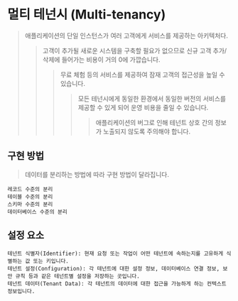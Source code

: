 # 멀티 테넌시 (Multi-tenancy)

> 애플리케이션의 단일 인스턴스가 여러 고객에게 서비스를 제공하는 아키텍처다.
>
> > 고객이 추가될 새로운 시스템을 구축할 필요가 없으므로 신규 고객 추가/삭제에 들어가는 비용이 거의 0에 가깝습니다.
> >
> > > 무료 체험 등의 서비스를 제공하여 잠재 고객의 접근성을 높일 수 있습니다.
> > >
> > > > 모든 테넌시에게 동일한 환경에서 동일한 버전의 서비스를 제공할 수 있게 되어 운영 비용을 줄일 수 있습니다.
> > > >
> > > > > 애플리케이션의 버그로 인해 테넌트 상호 간의 정보가 노출되지 않도록 주의해야 합니다.

## 구현 방법

> 데이터를 분리하는 방법에 따라 구현 방법이 달라집니다.

```
레코드 수준의 분리
테이블 수준의 분리
스키마 수준의 분리
데이터베이스 수준의 분리
```

## 설정 요소

```
테넌트 식별자(Identifier): 현재 요청 또는 작업이 어떤 테넌트에 속하는지를 고유하게 식별하는 값 또는 키입니다.
테넌트 설정(Configuration): 각 테넌트에 대한 설정 정보, 데이터베이스 연결 정보, 보안 규칙 등과 같은 테넌트별 설정을 저장하는 곳입니다.
테넌트 데이터(Tenant Data): 각 테넌트의 데이터에 대한 접근을 가능하게 하는 컨텍스트 정보입니다.
```
